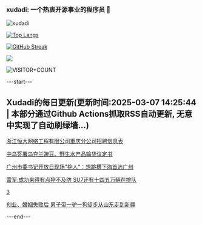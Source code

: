 ### xudadi: 一个热衷开源事业的程序员 👋

![xudadi](https://github-readme-stats-git-masterorgs-github-readme-stats-team.vercel.app/api?username=xudadi)

[![Top Langs](https://github-readme-stats.vercel.app/api/top-langs/?username=xudadi)](https://github.com/anuraghazra/github-readme-stats)

[![GitHub Streak](https://streak-stats.demolab.com?user=xudadi&locale=zh_Hans)](https://git.io/streak-stats)

![](https://raw.githubusercontent.com/xudadi/xudadi/main/assets/github-contribution-grid-snake.svg)

![VISITOR+COUNT](https://komarev.com/ghpvc/?username=xudadi&label=VISITOR+COUNT)


---start---

## Xudadi的每日更新(更新时间:2025-03-07 14:25:44 | 本部分通过Github Actions抓取RSS自动更新, 无意中实现了自动刷绿墙...)

[浙江恒大网络工程有限公司重庆分公司招聘信息表](https://www.gongkaoleida.com/article/2312094)

[中乌签署乌克兰豌豆、野生水产品输华议定书](https://m.163.com/news/article/JQ1H5OFL0534A4SC.html)

[广州市委书记开放日现场"挖人"：想跳槽下海首选广州](https://m.163.com/news/article/JQ06368I05129QAF.html)

[雷军:成功来得有点猝不及防 SU7还有十四五万辆在排队](https://m.163.com/news/article/JQ0BO0OL0514R9OJ.html)

[3](https://m.163.com/touch/news/sub/domestic)

[创业、婚姻失败后 男子带一驴一狗徒步从山东走到新疆](https://m.163.com/news/article/JPVS5FET00019B3E.html)

---end---
